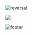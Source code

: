 ![reversal](https://capsule-render.vercel.app/api?type=waving&color=B1B2FF&height=150&section=header&text=Zooey&fontSize=70&fontColor=EEF1FF&fontAlignY=35)


<img src="https://img.shields.io/badge/#F05138.svg-BCCEF8?style=plastic&logo=appveyor&logoColor=BCCEF8">



![footer](https://capsule-render.vercel.app/api?type=waving&section=footer&color=D2DAFF&height=100)

